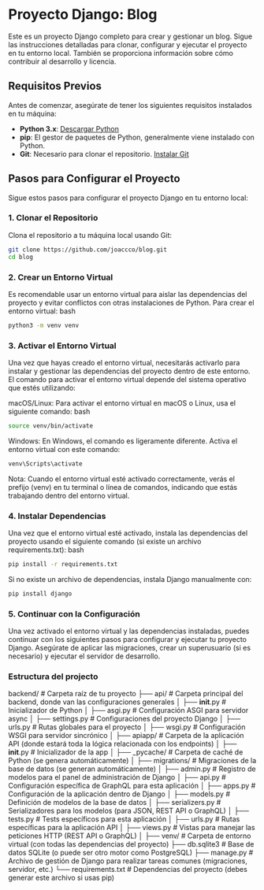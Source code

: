 # Proyecto Django: Blog

Este es un proyecto Django completo para crear y gestionar un blog. Sigue las instrucciones detalladas para clonar, configurar y ejecutar el proyecto en tu entorno local. También se proporciona información sobre cómo contribuir al desarrollo y licencia.

## Requisitos Previos

Antes de comenzar, asegúrate de tener los siguientes requisitos instalados en tu máquina:

- **Python 3.x**: [Descargar Python](https://www.python.org/downloads/)
- **pip**: El gestor de paquetes de Python, generalmente viene instalado con Python.
- **Git**: Necesario para clonar el repositorio. [Instalar Git](https://git-scm.com/book/en/v2/Getting-Started-Installing-Git)

## Pasos para Configurar el Proyecto

Sigue estos pasos para configurar el proyecto Django en tu entorno local:

### 1. Clonar el Repositorio

Clona el repositorio a tu máquina local usando Git:

```bash
git clone https://github.com/joaccco/blog.git
cd blog
```

### 2. Crear un Entorno Virtual
Es recomendable usar un entorno virtual para aislar las dependencias del proyecto y evitar conflictos con otras instalaciones de Python. Para crear el entorno virtual:
bash

```bash
python3 -m venv venv
```

### 3. Activar el Entorno Virtual
Una vez que hayas creado el entorno virtual, necesitarás activarlo para instalar y gestionar las dependencias del proyecto dentro de este entorno. El comando para activar el entorno virtual depende del sistema operativo que estés utilizando:

macOS/Linux:
Para activar el entorno virtual en macOS o Linux, usa el siguiente comando:
bash

```bash
source venv/bin/activate
```

Windows:
En Windows, el comando es ligeramente diferente. Activa el entorno virtual con este comando:

```bash
venv\Scripts\activate
```

Nota: Cuando el entorno virtual esté activado correctamente, verás el prefijo (venv) en tu terminal o línea de comandos, indicando que estás trabajando dentro del entorno virtual.

### 4. Instalar Dependencias
Una vez que el entorno virtual esté activado, instala las dependencias del proyecto usando el siguiente comando (si existe un archivo requirements.txt):
bash

```bash
pip install -r requirements.txt
```

Si no existe un archivo de dependencias, instala Django manualmente con:

```bash
pip install django
```

### 5. Continuar con la Configuración
Una vez activado el entorno virtual y las dependencias instaladas, puedes continuar con los siguientes pasos para configurar y ejecutar tu proyecto Django. Asegúrate de aplicar las migraciones, crear un superusuario (si es necesario) y ejecutar el servidor de desarrollo.

### Estructura del projecto

backend/                 # Carpeta raíz de tu proyecto
├── api/                # Carpeta principal del backend, donde van las configuraciones generales
│   ├── __init__.py         # Inicializador de Python
│   ├── asgi.py             # Configuración ASGI para servidor async
│   ├── settings.py         # Configuraciones del proyecto Django
│   ├── urls.py             # Rutas globales para el proyecto
│   ├── wsgi.py             # Configuración WSGI para servidor sincrónico
│
├── apiapp/                    # Carpeta de la aplicación API (donde estará toda la lógica relacionada con los endpoints)
│   ├── __init__.py         # Inicializador de la app
│   ├── _pycache/           # Carpeta de caché de Python (se genera automáticamente)
│   ├── migrations/         # Migraciones de la base de datos (se generan automáticamente)
│   ├── admin.py            # Registro de modelos para el panel de administración de Django
│   ├── api.py              # Configuración específica de GraphQL para esta aplicación
│   ├── apps.py             # Configuración de la aplicación dentro de Django
│   ├── models.py           # Definición de modelos de la base de datos
│   ├── serializers.py      # Serializadores para los modelos (para JSON, REST API o GraphQL)
│   ├── tests.py            # Tests específicos para esta aplicación
│   ├── urls.py             # Rutas específicas para la aplicación API
│   ├── views.py            # Vistas para manejar las peticiones HTTP (REST API o GraphQL)
│
├── venv/                   # Carpeta de entorno virtual (con todas las dependencias del proyecto)
├── db.sqlite3              # Base de datos SQLite (o puede ser otro motor como PostgreSQL)
├── manage.py               # Archivo de gestión de Django para realizar tareas comunes (migraciones, servidor, etc.)
└── requirements.txt        # Dependencias del proyecto (debes generar este archivo si usas pip)
